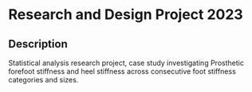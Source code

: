 # Research and Design Project 2023

## Description 

Statistical analysis research project, case study investigating Prosthetic forefoot stiffness and heel stiffness across consecutive foot stiffness categories and sizes.
